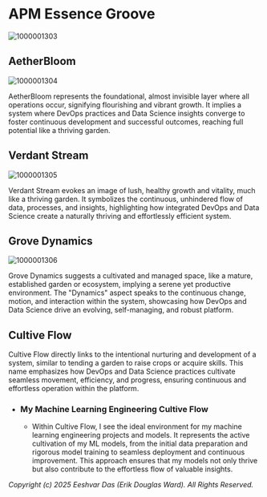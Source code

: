 # APM Essence Groove
![1000001303](https://github.com/user-attachments/assets/4abb1f35-8c59-42c2-90cc-bc420fd10059)

## AetherBloom
![1000001304](https://github.com/user-attachments/assets/e210fff4-66a3-447e-adf9-ca3ef13087cd)

AetherBloom represents the foundational, almost invisible layer where all operations occur, signifying flourishing and vibrant growth. It implies a system where DevOps practices and Data Science insights converge to foster continuous development and successful outcomes, reaching full potential like a thriving garden.

## Verdant Stream
![1000001305](https://github.com/user-attachments/assets/c831d7d8-d12e-4166-a266-992ff82f5497)

Verdant Stream evokes an image of lush, healthy growth and vitality, much like a thriving garden. It symbolizes the continuous, unhindered flow of data, processes, and insights, highlighting how integrated DevOps and Data Science create a naturally thriving and effortlessly efficient system.

## Grove Dynamics
![1000001306](https://github.com/user-attachments/assets/b1bc2eb2-760c-4ac6-b87f-8a5b2ee580d7)

Grove Dynamics suggests a cultivated and managed space, like a mature, established garden or ecosystem, implying a serene yet productive environment. The "Dynamics" aspect speaks to the continuous change, motion, and interaction within the system, showcasing how DevOps and Data Science drive an evolving, self-managing, and robust platform.

## Cultive Flow
Cultive Flow directly links to the intentional nurturing and development of a system, similar to tending a garden to raise crops or acquire skills. This name emphasizes how DevOps and Data Science practices cultivate seamless movement, efficiency, and progress, ensuring continuous and effortless operation within the platform.

* ### My Machine Learning Engineering Cultive Flow
  * Within Cultive Flow, I see the ideal environment for my machine learning engineering projects and models. It represents the active cultivation of my ML models, from the initial data preparation and rigorous model training to seamless deployment and continuous improvement. This approach ensures that my models not only thrive but also contribute to the effortless flow of valuable insights.

_Copyright (c) 2025 Eeshvar Das (Erik Douglas Ward). All Rights Reserved._
